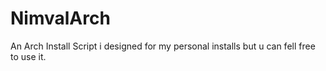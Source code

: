 # NimvalArch
An Arch Install Script i designed for my personal installs but u can fell free to use it.
